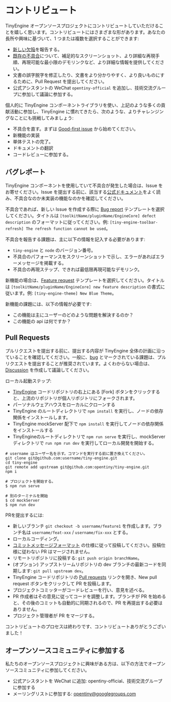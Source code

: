 # コントリビュート

TinyEngine オープンソースプロジェクトにコントリビュートしていただけることを嬉しく思います。コントリビュートにはさまざまな形があります。あなたの長所や興味に基づいて、1 つまたは複数を選択することができます:

- [新しい欠陥](https://github.com/opentiny/tiny-engine/issues/new?template=bug-report.yml)を報告する。
- [既存の不具合](https://github.com/opentiny/tiny-engine/labels/bug)について、補足的なスクリーンショット、より詳細な再現手順、再現可能な最小限のデモリンクなど、より詳細な情報を提供してください。
- 文書の誤字脱字を修正したり、文書をより分かりやすく、より良いものにするために、Pull Request を提出してください。
- 公式アシスタントの WeChat `opentiny-official` を追加し、技術交流グループに参加して議論に参加する。

個人的に TinyEngine コンポーネントライブラリを使い、上記のような多くの貢献活動に参加し、TinyEngine に慣れてきたら、次のような、よりチャレンジングなことにも挑戦してみましょう:

- 不具合を直す。まずは [Good-first issue](https://github.com/opentiny/tiny-engine/labels/good%20first%20issue) から始めてください。
- 新機能の実装
- 単体テストの完了。
- ドキュメントの翻訳
- コードレビューに参加する。

## バグレポート

TinyEngine コンポーネントを使用していて不具合が発生した場合は、Issue をお寄せください。Issue を提出する前に、該当する[公式ドキュメント](https://opentiny.design/tiny-engine)をよく読み、不具合なのか未実装の機能なのかを確認してください。

不具合であれば、新しい Issue を作成する際に [Bug report](https://github.com/opentiny/tiny-engine/issues/new?template=bug-report.yml) テンプレートを選択してください。タイトルは `[toolkitName/pluginName/EngineCore] defect description` のフォーマットに従ってください。例: `[tiny-engine-toolbar-refresh] The refresh function cannot be used`。

不具合を報告する課題は、主に以下の情報を記入する必要があります:

- `tiny-engine` と `node` のバージョン番号。
- 不具合のパフォーマンスをスクリーンショットで示し、エラーがあればエラーメッセージを掲載する。
- 不具合の再現ステップ、できれば最低限再現可能なデモリンク。

新機能の場合は、[Feature request](https://github.com/opentiny/tiny-engine/issues/new?template=feature-request.yml) テンプレートを選択してください。タイトルは `[toolkitName/pluginName/EngineCore] new feature description` の書式に従います。例: `[tiny-engine-theme] New Blue Theme`。

新機能の課題には、以下の情報が必要です:

- この機能は主にユーザーのどのような問題を解決するのか？
- この機能の api は何ですか？

## Pull Requests

プルリクエストを提出する前に、提出する内容が TinyEngine 全体の計画に沿っていることを確認してください。一般に、[bug](https://github.com/opentiny/tiny-engine/labels/bug) とマークされている課題は、プルリクエストを提出することが推奨されています。よくわからない場合は、[Discussion](https://github.com/opentiny/tiny-engine/discussions) を作成して議論してください。

ローカル起動ステップ:

- [TinyEngine](https://github.com/opentiny/tiny-engine) コードリポジトリの右上にある [Fork] ボタンをクリックすると、上流のリポジトリが個人リポジトリにフォークされます。
- パーソナルウェアハウスをローカルにクローンする
- TinyEngine のルートディレクトリで `npm install` を実行し、ノードの依存関係をインストールします。
- TinyEngine mockServer 配下で `npm install` を実行してノードの依存関係をインストールする
- TinyEngineのルートディレクトリで `npm run serve` を実行し、mockServer ディレクトリで `run npm run dev` を実行してローカル開発を開始する。

```shell
# username はユーザー名を示す。コマンドを実行する前に置き換えてください。
git clone git@github.com:username/tiny-engine.git
cd tiny-engine
git remote add upstream git@github.com:opentiny/tiny-engine.git
npm i

# プロジェクトを開始する。
$ npm run serve

# 別のターミナルを開始
$ cd mockServer
$ npm run dev
```

PRを提出するには:

- 新しいブランチ `git checkout -b username/feature1` を作成します。ブランチ名は `username/feat-xxx` / `username/fix-xxx` とする。
- ローカルコーディング。
- [コミットメッセージフォーマット](https://www.conventionalcommits.org/zh-hans/v1.0.0/) の仕様に従って投稿してください。投稿仕様に従わない PR はマージされません。
- リモートリポジトリに投稿する: `git push origin branchName`。
- (オプション) アップストリームリポジトリの dev ブランチの最新コードを同期します: `git pull upstream dev`。
- TinyEngine コードリポジトリの [Pull requests](https://github.com/opentiny/tiny-engine/pulls) リンクを開き、New pull request ボタンをクリックして PR を投稿します。
- プロジェクトコミッターがコードレビューを行い、意見を述べる。
- PR 作成者はその意見に従ってコードを調整します。ブランチが PR を始めると、その後のコミットも自動的に同期されるので、PR を再提出する必要はありません。
- プロジェクト管理者が PR をマージする。

コントリビュートのプロセスは終わりです、コントリビュートありがとうございました！

## オープンソースコミュニティに参加する

私たちのオープンソースプロジェクトに興味がある方は、以下の方法でオープンソースコミュニティに参加してください。

- 公式アシスタントを WeChat に追加: opentiny-official、技術交流グループに参加する
- メーリングリストに参加する: opentiny@googlegroups.com

